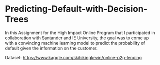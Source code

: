 # Predicting-Default-with-Decision-Trees
In this Assignment for the High Impact Online Program that I participated in collaboration with Santander and IE University, the goal was to come up with a convincing machine learning model to predict the probability of default given the information on the customer.

Dataset: https://www.kaggle.com/skihikingkevin/online-p2p-lending
